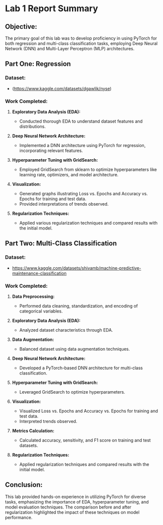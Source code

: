 # Lab 1 Report Summary

## Objective:
The primary goal of this lab was to develop proficiency in using PyTorch for both regression and multi-class classification tasks, employing Deep Neural Network (DNN) and Multi-Layer Perceptron (MLP) architectures.

## Part One: Regression
### Dataset:
- (https://www.kaggle.com/datasets/dgawlik/nyse)

### Work Completed:
1. **Exploratory Data Analysis (EDA):**
    - Conducted thorough EDA to understand dataset features and distributions.

2. **Deep Neural Network Architecture:**
    - Implemented a DNN architecture using PyTorch for regression, incorporating relevant features.

3. **Hyperparameter Tuning with GridSearch:**
    - Employed GridSearch from sklearn to optimize hyperparameters like learning rate, optimizers, and model architecture.

4. **Visualization:**
    - Generated graphs illustrating Loss vs. Epochs and Accuracy vs. Epochs for training and test data.
    - Provided interpretations of trends observed.

5. **Regularization Techniques:**
    - Applied various regularization techniques and compared results with the initial model.

## Part Two: Multi-Class Classification
### Dataset:
-  https://www.kaggle.com/datasets/shivamb/machine-predictive-maintenance-classification

### Work Completed:
1. **Data Preprocessing:**
    - Performed data cleaning, standardization, and encoding of categorical variables.

2. **Exploratory Data Analysis (EDA):**
    - Analyzed dataset characteristics through EDA.

3. **Data Augmentation:**
    - Balanced dataset using data augmentation techniques.

4. **Deep Neural Network Architecture:**
    - Developed a PyTorch-based DNN architecture for multi-class classification.

5. **Hyperparameter Tuning with GridSearch:**
    - Leveraged GridSearch to optimize hyperparameters.

6. **Visualization:**
    - Visualized Loss vs. Epochs and Accuracy vs. Epochs for training and test data.
    - Interpreted trends observed.

7. **Metrics Calculation:**
    - Calculated accuracy, sensitivity, and F1 score on training and test datasets.

8. **Regularization Techniques:**
    - Applied regularization techniques and compared results with the initial model.

## Conclusion:
This lab provided hands-on experience in utilizing PyTorch for diverse tasks, emphasizing the importance of EDA, hyperparameter tuning, and model evaluation techniques. The comparison before and after regularization highlighted the impact of these techniques on model performance.
